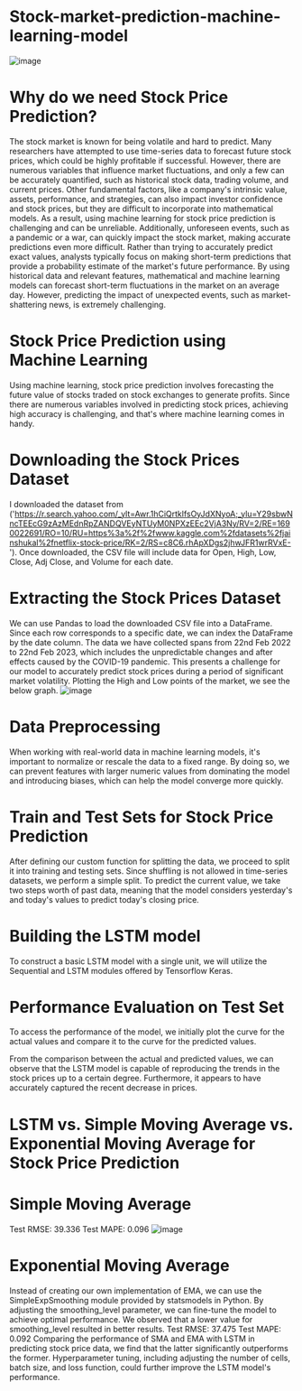 # Stock-market-prediction-machine-learning-model


![image](https://github.com/Urmila2003/Stock-market-prediction-machine-learning-model/assets/109129599/4159f773-a137-4e82-a519-3f9c32fd8d31)

# Why do we need Stock Price Prediction?
The stock market is known for being volatile and hard to predict. Many researchers have attempted to use time-series data to forecast future stock prices, which could be highly profitable if successful. However, there are numerous variables that influence market fluctuations, and only a few can be accurately quantified, such as historical stock data, trading volume, and current prices. Other fundamental factors, like a company's intrinsic value, assets, performance, and strategies, can also impact investor confidence and stock prices, but they are difficult to incorporate into mathematical models. As a result, using machine learning for stock price prediction is challenging and can be unreliable. Additionally, unforeseen events, such as a pandemic or a war, can quickly impact the stock market, making accurate predictions even more difficult.
Rather than trying to accurately predict exact values, analysts typically focus on making short-term predictions that provide a probability estimate of the market's future performance. By using historical data and relevant features, mathematical and machine learning models can forecast short-term fluctuations in the market on an average day. However, predicting the impact of unexpected events, such as market-shattering news, is extremely challenging.

# Stock Price Prediction using Machine Learning
Using machine learning, stock price prediction involves forecasting the future value of stocks traded on stock exchanges to generate profits. Since there are numerous variables involved in predicting stock prices, achieving high accuracy is challenging, and that's where machine learning comes in handy.

# Downloading the Stock Prices Dataset
I downloaded the dataset from ('https://r.search.yahoo.com/_ylt=Awr.1hCiQrtklfsOyJdXNyoA;_ylu=Y29sbwNncTEEcG9zAzMEdnRpZANDQVEyNTUyM0NPXzEEc2VjA3Ny/RV=2/RE=1690022691/RO=10/RU=https%3a%2f%2fwww.kaggle.com%2fdatasets%2fjainshukal%2fnetflix-stock-price/RK=2/RS=c8C6.rhApXDgs2jhwJFR1wrRVxE-'). Once downloaded, the CSV file will include data for Open, High, Low, Close, Adj Close, and Volume for each date.

# Extracting the Stock Prices Dataset
We can use Pandas to load the downloaded CSV file into a DataFrame. Since each row corresponds to a specific date, we can index the DataFrame by the date column. The data we have collected spans from 22nd Feb 2022 to 22nd Feb 2023, which includes the unpredictable changes and after effects caused by the COVID-19 pandemic. This presents a challenge for our model to accurately predict stock prices during a period of significant market volatility.
Plotting the High and Low points of the market, we see the below graph.
![image](https://github.com/Urmila2003/Stock-market-prediction-machine-learning-model/assets/109129599/1d112dcc-e885-4d60-95c7-fa499559f300)

# Data Preprocessing
When working with real-world data in machine learning models, it's important to normalize or rescale the data to a fixed range. By doing so, we can prevent features with larger numeric values from dominating the model and introducing biases, which can help the model converge more quickly.

# Train and Test Sets for Stock Price Prediction
After defining our custom function for splitting the data, we proceed to split it into training and testing sets. Since shuffling is not allowed in time-series datasets, we perform a simple split. To predict the current value, we take two steps worth of past data, meaning that the model considers yesterday's and today's values to predict today's closing price.

# Building the LSTM model
To construct a basic LSTM model with a single unit, we will utilize the Sequential and LSTM modules offered by Tensorflow Keras.

# Performance Evaluation on Test Set
To access the performance of the model, we initially plot the curve for the actual values and compare it to the curve for the predicted values.

From the comparison between the actual and predicted values, we can observe that the LSTM model is capable of reproducing the trends in the stock prices up to a certain degree. Furthermore, it appears to have accurately captured the recent decrease in prices.

# LSTM vs. Simple Moving Average vs. Exponential Moving Average for Stock Price Prediction

# Simple Moving Average
Test RMSE: 39.336
Test MAPE: 0.096
![image](https://github.com/Urmila2003/Stock-market-prediction-machine-learning-model/assets/109129599/75ed5c4b-8120-42a6-be4c-2ccd21f0bb07)

# Exponential Moving Average
Instead of creating our own implementation of EMA, we can use the SimpleExpSmoothing module provided by statsmodels in Python. By adjusting the smoothing_level parameter, we can fine-tune the model to achieve optimal performance. We observed that a lower value for smoothing_level resulted in better results.
Test RMSE: 37.475
Test MAPE: 0.092
Comparing the performance of SMA and EMA with LSTM in predicting stock price data, we find that the latter significantly outperforms the former. Hyperparameter tuning, including adjusting the number of cells, batch size, and loss function, could further improve the LSTM model's performance.
